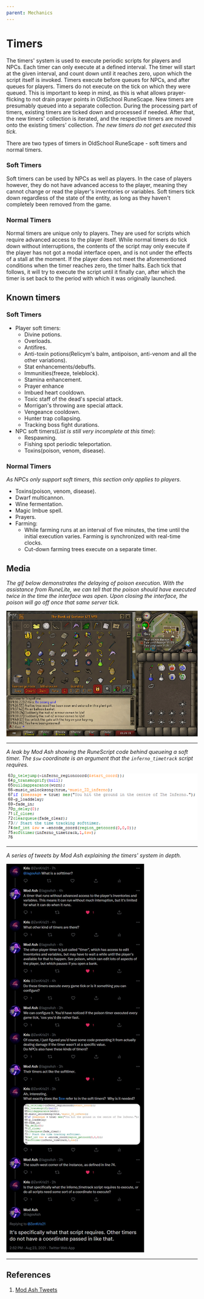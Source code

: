 ```yaml
---
parent: Mechanics
---
```


# Timers

The timers' system is used to execute periodic scripts for players and NPCs.
Each timer can only execute at a defined interval. The timer will start at the given interval,
and count down until it reaches zero, upon which the script itself is invoked.
Timers execute before queues for NPCs, and after queues for players.
Timers do not execute on the tick on which they were queued. This is important to keep in mind,
as this is what allows prayer-flicking to not drain prayer points in OldSchool RuneScape.
New timers are presumably queued into a separate collection. During the processing part of timers,
existing timers are ticked down and processed if needed. After that, the new timers' collection is iterated,
and the respective timers are moved onto the existing timers' collection. *The new timers do not get executed this tick.*

There are two types of timers in OldSchool RuneScape - soft timers and normal timers.

### Soft Timers

Soft timers can be used by NPCs as well as players. In the case of players however, they do not have advanced
access to the player, meaning they cannot change or read the player's inventories or variables.
Soft timers tick down regardless of the state of the entity, as long as they haven't completely
been removed from the game.

### Normal Timers

Normal timers are unique only to players. They are used for scripts which require advanced access to the player itself.
While normal timers do tick down without interruptions, the contents of the script may only execute if the
player has not got a modal interface open, and is not under the effects of a stall at the moment.
If the player does not meet the aforementioned conditions when the timer reaches zero, the timer halts.
Each tick that follows, it will try to execute the script until it finally can, after which the timer is set
back to the period with which it was originally launched.

## Known timers


### Soft Timers

- Player soft timers:
  - Divine potions.
  - Overloads.
  - Antifires.
  - Anti-toxin potions(Relicym's balm, antipoison, anti-venom and all the other variations).
  - Stat enhancements/debuffs.
  - Immunities(freeze, teleblock).
  - Stamina enhancement.
  - Prayer enhance
  - Imbued heart cooldown.
  - Toxic staff of the dead's special attack.
  - Morrigan's throwing axe special attack.
  - Vengeance cooldown.
  - Hunter trap collapsing.
  - Tracking boss fight durations.
- NPC soft timers(*List is still very incomplete at this time*):
  - Respawning.
  - Fishing spot periodic teleportation.
  - Toxins(poison, venom, disease).

### Normal Timers

*As NPCs only support soft timers, this section only applies to players.*

- Toxins(poison, venom, disease).
- Dwarf multicannon.
- Wine fermentation.
- Magic Imbue spell.
- Prayers.
- Farming:
  - While farming runs at an interval of five minutes, the time until the initial execution varies. Farming is synchronized with
  real-time clocks.
  - Cut-down farming trees execute on a separate timer.

## Media

*The gif below demonstrates the delaying of poison execution. With the assistance from RuneLite,
we can tell that the poison should have executed twice in the time the interface was open.
Upon closing the interface, the poison will go off once that same server tick.*

![Poison delay](../../assets/media/timers/poison-delay.gif)

---

*A leak by Mod Ash showing the RuneScript code behind queueing a soft timer.
The `$sw` coordinate is an argument that the `inferno_timetrack` script requires.*

![Inferno softtimer](../../assets/media/timers/inferno-runescript-softtimer.png)

---

*A series of tweets by Mod Ash explaining the timers' system in depth.*

![Twitter questions](../../assets/media/timers/twitter-questions.jpeg)

---

## References
1. [Mod Ash Tweets](https://twitter.com/ZenKris21/status/1429701903626211334)